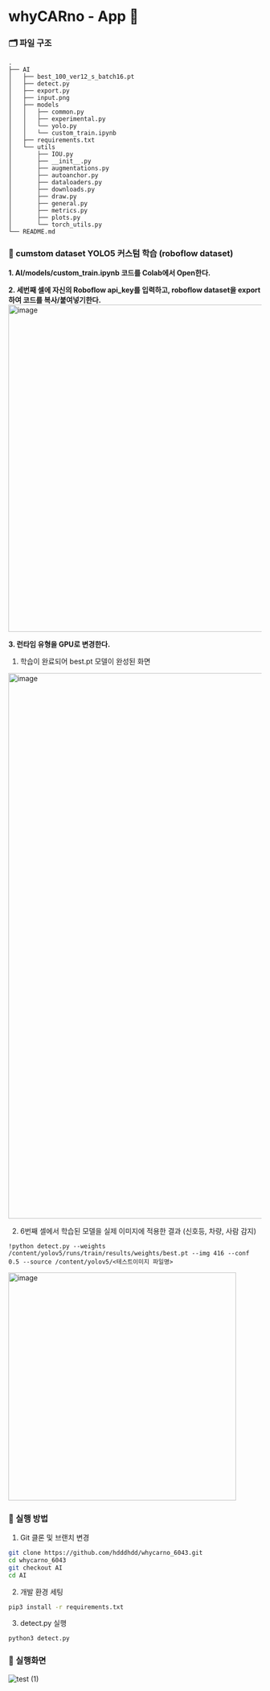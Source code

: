 # whyCARno - App 📱

### 🗂️ 파일 구조
```
.
├── AI
│   ├── best_100_ver12_s_batch16.pt
│   ├── detect.py
│   ├── export.py
│   ├── input.png
│   ├── models
│   │   ├── common.py
│   │   ├── experimental.py
│   │   └── yolo.py
│   │   └── custom_train.ipynb
│   ├── requirements.txt
│   └── utils
│       ├── IOU.py
│       ├── __init__.py
│       ├── augmentations.py
│       ├── autoanchor.py
│       ├── dataloaders.py
│       ├── downloads.py
│       ├── draw.py
│       ├── general.py
│       ├── metrics.py
│       ├── plots.py
│       └── torch_utils.py
└── README.md
```

### 🔎 cumstom dataset YOLO5 커스텀 학습 (roboflow dataset)
**1. AI/models/custom_train.ipynb 코드를 Colab에서 Open한다.**

**2. 세번째 셀에 자신의 Roboflow api_key를 입력하고, roboflow dataset을 export하여 코드를 복사/붙여넣기한다.**
<img width="650" alt="image" src="https://github.com/hdddhdd/whycarno_6043/assets/71762328/6080b031-62c3-4e57-9f65-438fc4a57803">

**3. 런타임 유형을 GPU로 변경한다.**

1) 학습이 완료되어 best.pt 모델이 완성된 화면
<img width="1084" alt="image" src="https://github.com/hdddhdd/whycarno_6043/assets/71762328/70789ab0-e193-41ff-b6eb-2a06c0ebf25c">


2) 6번째 셀에서 학습된 모델을 실제 이미지에 적용한 결과 (신호등, 차량, 사람 감지)
```
!python detect.py --weights /content/yolov5/runs/train/results/weights/best.pt --img 416 --conf 0.5 --source /content/yolov5/<테스트이미지 파일명>
```
<img width="453" alt="image" src="https://github.com/hdddhdd/whycarno_6043/assets/71762328/f164777f-22f6-4602-a93c-aeb3594f240f">



### 🚀 실행 방법
1. Git 클론 및 브랜치 변경
  ```bash
  git clone https://github.com/hdddhdd/whycarno_6043.git
  cd whycarno_6043
  git checkout AI
  cd AI
  ```

2. 개발 환경 세팅
  ```bash
  pip3 install -r requirements.txt
  ```

3. detect.py 실행
  ```bash
  python3 detect.py
  ```

### 📸 실행화면
![test (1)](https://github.com/hdddhdd/whycarno_6043/assets/100078615/9d0e0e81-d5c0-4cee-81e8-b682cce6b809)

